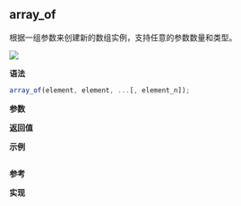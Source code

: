 ## array_of

根据一组参数来创建新的数组实例，支持任意的参数数量和类型。

![](https://img.shields.io/badge/-Array-blue)

**语法**

```js
array_of(element, element, ...[, element_n]);
```

**参数**

**返回值**

**示例**

```js

```

**参考**

**实现**

<CodeSwitcher :languages="{ln:'Langnang',lo:'Lodash',un:'Underscore'}">
<template v-slot:ln>

</template>
<template v-slot:lo>

</template>
<template v-slot:un>

</template>
</CodeSwitcher>
